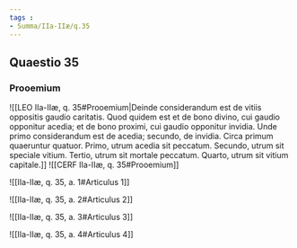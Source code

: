 ```yaml
---
tags : 
- Summa/IIa-IIæ/q.35
---
```


## Quaestio 35

### Prooemium

![[LEO IIa-IIæ, q. 35#Prooemium|Deinde considerandum est de vitiis oppositis gaudio caritatis. Quod quidem est et de bono divino, cui gaudio opponitur acedia; et de bono proximi, cui gaudio opponitur invidia. Unde primo considerandum est de acedia; secundo, de invidia. Circa primum quaeruntur quatuor. Primo, utrum acedia sit peccatum. Secundo, utrum sit speciale vitium. Tertio, utrum sit mortale peccatum. Quarto, utrum sit vitium capitale.]]
![[CERF IIa-IIæ, q. 35#Prooemium]]

![[IIa-IIæ, q. 35, a. 1#Articulus 1]]

![[IIa-IIæ, q. 35, a. 2#Articulus 2]]

![[IIa-IIæ, q. 35, a. 3#Articulus 3]]

![[IIa-IIæ, q. 35, a. 4#Articulus 4]]

